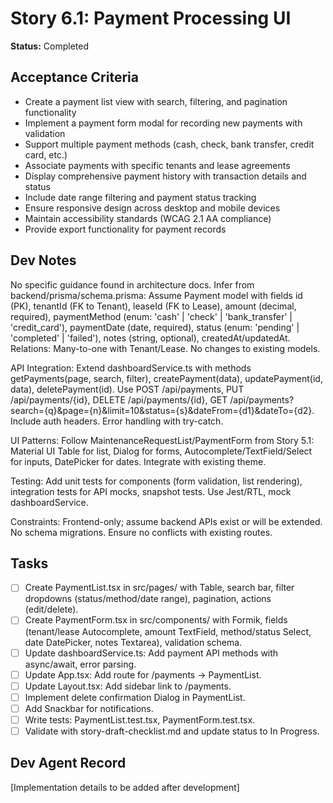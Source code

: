 # Story 6.1: Payment Processing UI

**Status:** Completed

## Acceptance Criteria
- Create a payment list view with search, filtering, and pagination functionality
- Implement a payment form modal for recording new payments with validation
- Support multiple payment methods (cash, check, bank transfer, credit card, etc.)
- Associate payments with specific tenants and lease agreements
- Display comprehensive payment history with transaction details and status
- Include date range filtering and payment status tracking
- Ensure responsive design across desktop and mobile devices
- Maintain accessibility standards (WCAG 2.1 AA compliance)
- Provide export functionality for payment records

## Dev Notes
No specific guidance found in architecture docs. Infer from backend/prisma/schema.prisma: Assume Payment model with fields id (PK), tenantId (FK to Tenant), leaseId (FK to Lease), amount (decimal, required), paymentMethod (enum: 'cash' | 'check' | 'bank_transfer' | 'credit_card'), paymentDate (date, required), status (enum: 'pending' | 'completed' | 'failed'), notes (string, optional), createdAt/updatedAt. Relations: Many-to-one with Tenant/Lease. No changes to existing models.

API Integration: Extend dashboardService.ts with methods getPayments(page, search, filter), createPayment(data), updatePayment(id, data), deletePayment(id). Use POST /api/payments, PUT /api/payments/{id}, DELETE /api/payments/{id}, GET /api/payments?search={q}&page={n}&limit=10&status={s}&dateFrom={d1}&dateTo={d2}. Include auth headers. Error handling with try-catch.

UI Patterns: Follow MaintenanceRequestList/PaymentForm from Story 5.1: Material UI Table for list, Dialog for forms, Autocomplete/TextField/Select for inputs, DatePicker for dates. Integrate with existing theme.

Testing: Add unit tests for components (form validation, list rendering), integration tests for API mocks, snapshot tests. Use Jest/RTL, mock dashboardService.

Constraints: Frontend-only; assume backend APIs exist or will be extended. No schema migrations. Ensure no conflicts with existing routes.

## Tasks
- [ ] Create PaymentList.tsx in src/pages/ with Table, search bar, filter dropdowns (status/method/date range), pagination, actions (edit/delete).
- [ ] Create PaymentForm.tsx in src/components/ with Formik, fields (tenant/lease Autocomplete, amount TextField, method/status Select, date DatePicker, notes Textarea), validation schema.
- [ ] Update dashboardService.ts: Add payment API methods with async/await, error parsing.
- [ ] Update App.tsx: Add route for /payments -> PaymentList.
- [ ] Update Layout.tsx: Add sidebar link to /payments.
- [ ] Implement delete confirmation Dialog in PaymentList.
- [ ] Add Snackbar for notifications.
- [ ] Write tests: PaymentList.test.tsx, PaymentForm.test.tsx.
- [ ] Validate with story-draft-checklist.md and update status to In Progress.

## Dev Agent Record
[Implementation details to be added after development]